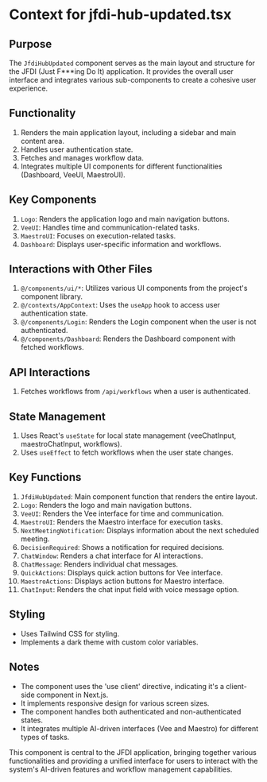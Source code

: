 # Context for jfdi-hub-updated.tsx

## Purpose
The `JfdiHubUpdated` component serves as the main layout and structure for the JFDI (Just F***ing Do It) application. It provides the overall user interface and integrates various sub-components to create a cohesive user experience.

## Functionality
1. Renders the main application layout, including a sidebar and main content area.
2. Handles user authentication state.
3. Fetches and manages workflow data.
4. Integrates multiple UI components for different functionalities (Dashboard, VeeUI, MaestroUI).

## Key Components
1. `Logo`: Renders the application logo and main navigation buttons.
2. `VeeUI`: Handles time and communication-related tasks.
3. `MaestroUI`: Focuses on execution-related tasks.
4. `Dashboard`: Displays user-specific information and workflows.

## Interactions with Other Files
1. `@/components/ui/*`: Utilizes various UI components from the project's component library.
2. `@/contexts/AppContext`: Uses the `useApp` hook to access user authentication state.
3. `@/components/Login`: Renders the Login component when the user is not authenticated.
4. `@/components/Dashboard`: Renders the Dashboard component with fetched workflows.

## API Interactions
1. Fetches workflows from `/api/workflows` when a user is authenticated.

## State Management
1. Uses React's `useState` for local state management (veeChatInput, maestroChatInput, workflows).
2. Uses `useEffect` to fetch workflows when the user state changes.

## Key Functions
1. `JfdiHubUpdated`: Main component function that renders the entire layout.
2. `Logo`: Renders the logo and main navigation buttons.
3. `VeeUI`: Renders the Vee interface for time and communication.
4. `MaestroUI`: Renders the Maestro interface for execution tasks.
5. `NextMeetingNotification`: Displays information about the next scheduled meeting.
6. `DecisionRequired`: Shows a notification for required decisions.
7. `ChatWindow`: Renders a chat interface for AI interactions.
8. `ChatMessage`: Renders individual chat messages.
9. `QuickActions`: Displays quick action buttons for Vee interface.
10. `MaestroActions`: Displays action buttons for Maestro interface.
11. `ChatInput`: Renders the chat input field with voice message option.

## Styling
- Uses Tailwind CSS for styling.
- Implements a dark theme with custom color variables.

## Notes
- The component uses the 'use client' directive, indicating it's a client-side component in Next.js.
- It implements responsive design for various screen sizes.
- The component handles both authenticated and non-authenticated states.
- It integrates multiple AI-driven interfaces (Vee and Maestro) for different types of tasks.

This component is central to the JFDI application, bringing together various functionalities and providing a unified interface for users to interact with the system's AI-driven features and workflow management capabilities.